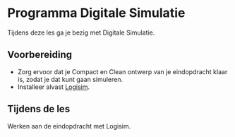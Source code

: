 # Programma Digitale Simulatie
Tijdens deze les ga je bezig met Digitale Simulatie.

## Voorbereiding
- Zorg ervoor dat je Compact en Clean ontwerp van je eindopdracht klaar is, zodat je dat kunt gaan simuleren.
- Installeer alvast [Logisim](https://github.com/logisim-evolution/logisim-evolution).

## Tijdens de les
Werken aan de eindopdracht met Logisim.